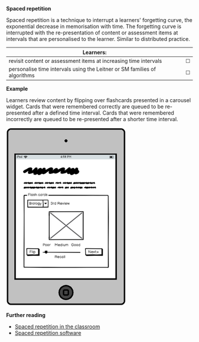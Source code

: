 **Spaced repetition**  

Spaced repetition is a technique to interrupt a learners' forgetting curve, the exponential decrease in memorisation with time. The forgetting curve is interrupted with the re-presentation of content or assessment items at intervals that are personalised to the learner. Similar to distributed practice.

| Learners:     |   |  
| ------------- | ------------- |
|revisit content or assessment items at increasing time intervals|&#9744;| 
|personalise time intervals using the Leitner or SM families of algorithms|&#9744;| 

**Example**  

Learners review content by flipping over flashcards presented in a carousel widget. Cards that were remembered correctly are queued to be re-presented after a defined time interval. Cards that were remembered incorrectly are queued to be re-presented after a shorter time interval.

<img src="https://github.com/warwick-bailey-work/lxd-sys/raw/main/md/images/spaced-repetition.png" height="480">  

**Further reading**  

* <a href="https://www.learningscientists.org/learning-scientists-podcast/2017/10/4/episode-4-spaced-practice?rq=spaced" target="_top">Spaced repetition in the classroom</a>
* <a href="https://en.wikipedia.org/wiki/Spaced_repetition#Software" target="_top">Spaced repetition software</a>  

<div style="page-break-after: always;"></div>

